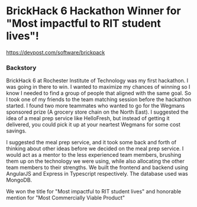 # BrickHack 6 Hackathon Winner for "Most impactful to RIT student lives"!
https://devpost.com/software/brickpack




### Backstory

BrickHack 6 at Rochester Institute of Technology was my first hackathon. I was going in there to win. I wanted to maximize my chances of winning so I know I needed to find a group of people that aligned with the same goal. So I took one of my friends to the team matching session before the hackathon started. I found two more teammates who wanted to go for the Wegmans sponsored prize (A grocery store chain on the North East). I suggested the idea of a meal prep service like HelloFresh, but instead of getting it delivered, you could pick it up at your neartest Wegmans for some cost savings.

I suggested the meal prep service, and it took some back and forth of thinking about other ideas before we decided on the meal prep service. I would act as a mentor to the less experienced team members, brushing them up on the technology we were using, while also allocating the other team members to their strengths. We built the frontend and backend using AngularJS and Express in Typescript respectively. The database used was MongoDB.

We won the title for "Most impactful to RIT student lives" and honorable mention for "Most Commercially Viable Product"
